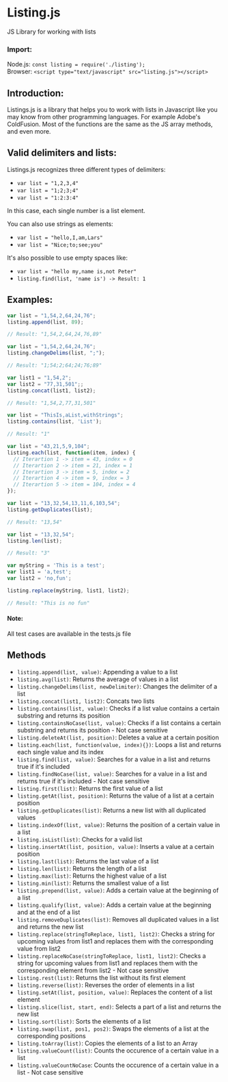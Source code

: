 # Listing.js
JS Library for working with lists

### Import:
Node.js: ```const listing = require('./listing');``` <br/>
Browser: ```<script type="text/javascript" src="listing.js"></script>```


## Introduction:
Listings.js is a library that helps you to work with lists in Javascript like you may know from other programming languages. For example Adobe's ColdFusion. Most of the functions are the same as the JS array methods, and even more.

## Valid delimiters and lists:
Listings.js recognizes three different types of delimiters:
* ```var list = "1,2,3,4"```
* ```var list = "1;2;3;4"```
* ```var list = "1:2:3:4"```

In this case, each single number is a list element. <br/>

You can also use strings as elements:
* ```var list = "hello,I,am,Lars"```
* ```var list = "Nice;to;see;you"```

It's also possible to use empty spaces like:
* ```var list = "hello my,name is,not Peter"```
* ```listing.find(list, 'name is') -> Result: 1```

## Examples:
```javascript
var list = "1,54,2,64,24,76";
listing.append(list, 89);

// Result: "1,54,2,64,24,76,89"
```

```javascript
var list = "1,54,2,64,24,76";
listing.changeDelims(list, ";");

// Result: "1;54;2;64;24;76;89"
```

```javascript
var list1 = "1,54,2";
var list2 = "77,31,501";;
listing.concat(list1, list2);

// Result: "1,54,2,77,31,501"
```

```javascript
var list = "ThisIs,aList,withStrings";
listing.contains(list, 'List');

// Result: "1"
```

```javascript
var list = "43,21,5,9,104";
listing.each(list, function(item, index) {
  // Iterartion 1 -> item = 43, index = 0
  // Iterartion 2 -> item = 21, index = 1
  // Iterartion 3 -> item = 5, index = 2
  // Iterartion 4 -> item = 9, index = 3
  // Iterartion 5 -> item = 104, index = 4
});
```

```javascript
var list = "13,32,54,13,11,6,103,54";
listing.getDuplicates(list);

// Result: "13,54"
```

```javascript
var list = "13,32,54";
listing.len(list);

// Result: "3"
```

```javascript
var myString = 'This is a test';
var list1 = 'a,test';
var list2 = 'no,fun';

listing.replace(myString, list1, list2);

// Result: "This is no fun"
```

#### Note:
All test cases are available in the tests.js file

## Methods
* ```listing.append(list, value)```: Appending a value to a list
* ```listing.avg(list)```: Returns the average of values in a list
* ```listing.changeDelims(list, newDelimiter)```: Changes the delimiter of a list
* ```listing.concat(list1, list2)```: Concats two lists
* ```listing.contains(list, value)```: Checks if a list value contains a certain substring and returns its position
* ```listing.containsNoCase(list, value)```: Checks if a list contains a certain substring and returns its position - Not case sensitive
* ```listing.deleteAt(list, position)```: Deletes a value at a certain position
* ```listing.each(list, function(value, index){})```: Loops a list and returns each single value and its index
* ```listing.find(list, value)```: Searches for a value in a list and returns true if it's included
* ```listing.findNoCase(list, value)```: Searches for a value in a list and returns true if it's included - Not case sensitive
* ```listing.first(list)```: Returns the first value of a list
* ```listing.getAt(list, position)```: Returns the value of a list at a certain position
* ```listing.getDuplicates(list)```: Returns a new list with all duplicated values
* ```listing.indexOf(list, value)```: Returns the position of a certain value in a list
* ```listing.isList(list)```: Checks for a valid list
* ```listing.insertAt(list, position, value)```: Inserts a value at a certain position
* ```listing.last(list)```: Returns the last value of a list
* ```listing.len(list)```: Returns the length of a list
* ```listing.max(list)```: Returns the highest value of a list
* ```listing.min(list)```: Returns the smallest value of a list
* ```listing.prepend(list, value)```: Adds a certain value at the beginning of a list
* ```listing.qualify(list, value)```: Adds a certain value at the beginning and at the end of a list
* ```listing.removeDuplicates(list)```: Removes all duplicated values in a list and returns the new list
* ```listing.replace(stringToReplace, list1, list2)```: Checks a string for upcoming values from list1 and replaces them with the corresponding value from list2
* ```listing.replaceNoCase(stringToReplace, list1, list2)```: Checks a string for upcoming values from list1 and replaces them with the corresponding element from list2 - Not case sensitive
* ```listing.rest(list)```: Returns the list without its first element
* ```listing.reverse(list)```: Reverses the order of elements in a list
* ```listing.setAt(list, position, value)```: Replaces the content of a list element
* ```listing.slice(list, start, end)```: Selects a part of a list and returns the new list
* ```listing.sort(list)```: Sorts the elements of a list
* ```listing.swap(list, pos1, pos2)```: Swaps the elements of a list at the corresponding positions
* ```listing.toArray(list)```: Copies the elements of a list to an Array
* ```listing.valueCount(list)```: Counts the occurence of a certain value in a list
* ```listing.valueCountNoCase```: Counts the occurence of a certain value in a list - Not case sensitive
